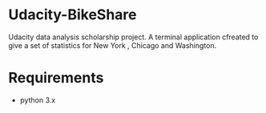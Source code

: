 # Udacity-BikeShare 
Udacity data analysis scholarship project.
A terminal application cfreated to give a set of statistics for New York , Chicago and Washington. 

# Requirements 
- python 3.x  
